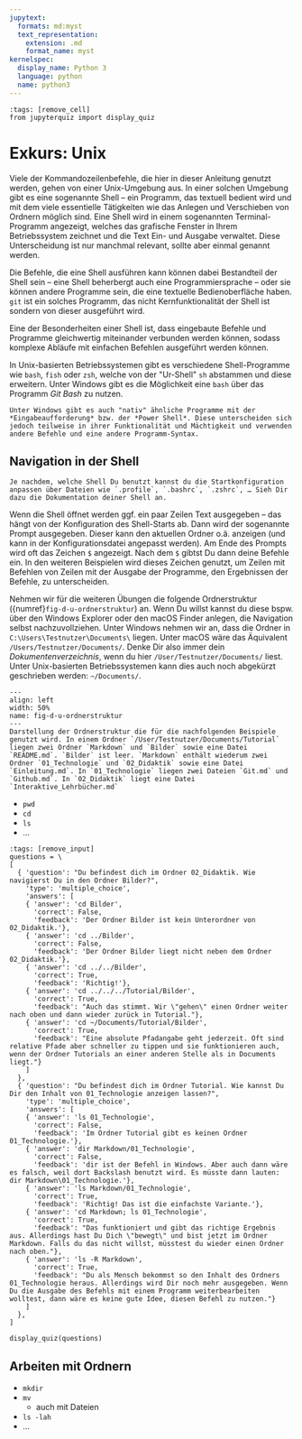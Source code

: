 ```yaml
---
jupytext:
  formats: md:myst
  text_representation:
    extension: .md
    format_name: myst
kernelspec:
  display_name: Python 3
  language: python
  name: python3
---
```

```{code-cell} ipython3
:tags: [remove_cell]
from jupyterquiz import display_quiz
```
# Exkurs: Unix

Viele der Kommandozeilenbefehle, die hier in dieser Anleitung genutzt werden, gehen von einer Unix-Umgebung aus. In einer solchen Umgebung gibt es eine sogenannte Shell – ein Programm, das textuell bedient wird und mit dem viele essentielle Tätigkeiten wie das Anlegen und Verschieben von Ordnern möglich sind. Eine Shell wird in einem sogenannten Terminal-Programm angezeigt, welches das grafische Fenster in Ihrem Betriebssystem zeichnet und die Text Ein- und Ausgabe verwaltet. Diese Unterscheidung ist nur manchmal relevant, sollte aber einmal genannt werden.

Die Befehle, die eine Shell ausführen kann können dabei Bestandteil der Shell sein – eine Shell beherbergt auch eine Programmiersprache – oder sie können andere Programme sein, die eine textuelle Bedienoberfläche haben. `git` ist ein solches Programm, das nicht Kernfunktionalität der Shell ist sondern von dieser ausgeführt wird.

Eine der Besonderheiten einer Shell ist, dass eingebaute Befehle und Programme gleichwertig miteinander verbunden werden können, sodass komplexe Abläufe mit einfachen Befehlen ausgeführt werden können.

In Unix-basierten Betriebssystemen gibt es verschiedene Shell-Programme wie `bash`, `fish` oder `zsh`, welche von der "Ur-Shell" `sh` abstammen und diese erweitern. Unter Windows gibt es die Möglichkeit eine `bash` über das Programm *Git Bash* zu nutzen.
```{margin}
Unter Windows gibt es auch "nativ" ähnliche Programme mit der *Eingabeaufforderung* bzw. der *Power Shell*. Diese unterscheiden sich jedoch teilweise in ihrer Funktionalität und Mächtigkeit und verwenden andere Befehle und eine andere Programm-Syntax.
```
## Navigation in der Shell
```{margin}
Je nachdem, welche Shell Du benutzt kannst du die Startkonfiguration anpassen über Dateien wie `.profile`, `.bashrc`, `.zshrc`, … Sieh Dir dazu die Dokumentation deiner Shell an.
```
Wenn die Shell öffnet werden ggf. ein paar Zeilen Text ausgegeben – das hängt von der Konfiguration des Shell-Starts ab. Dann wird der sogenannte Prompt ausgegeben. Dieser kann den aktuellen Ordner o.ä. anzeigen (und kann in der Konfigurationsdatei angepasst werden). Am Ende des Prompts wird oft das Zeichen `$` angezeigt. Nach dem `$` gibtst Du dann deine Befehle ein. In den weiteren Beispielen wird dieses Zeichen genutzt, um Zeilen mit Befehlen von Zeilen mit der Ausgabe der Programme, den Ergebnissen der Befehle, zu unterscheiden.

Nehmen wir für die weiteren Übungen die folgende Ordnerstruktur ({numref}`fig-d-u-ordnerstruktur`) an. Wenn Du willst kannst du diese bspw. über den Windows Explorer oder den macOS Finder anlegen, die Navigation selbst nachzuvollziehen. Unter Windows nehmen wir an, dass die Ordner in `C:\Users\Testnutzer\Documents\` liegen. Unter macOS wäre das Äquivalent `/Users/Testnutzer/Documents/`. Denke Dir also immer dein *Dokumentenverzeichnis*, wenn du hier `/User/Testnutzer/Documents/` liest. Unter Unix-basierten Betriebssystemen kann dies auch noch abgekürzt geschrieben werden: `~/Documents/`.

```{figure} ../assets/develop/unix/Ordnerstruktur.svg
---
align: left
width: 50%
name: fig-d-u-ordnerstruktur
---
Darstellung der Ordnerstruktur die für die nachfolgenden Beispiele genutzt wird. In einem Ordner `/User/Testnutzer/Documents/Tutorial` liegen zwei Ordner `Markdown` und `Bilder` sowie eine Datei `README.md`. `Bilder` ist leer. `Markdown` enthält wiederum zwei Ordner `01_Technologie` und `02_Didaktik` sowie eine Datei `Einleitung.md`. In `01_Technologie` liegen zwei Dateien `Git.md` und `Github.md`. In `02_Didaktik` liegt eine Datei `Interaktive_Lehrbücher.md`
```


- `pwd`
- `cd`
- `ls`
- …


```{code-cell} ipython3
:tags: [remove_input]
questions = \
[
  { 'question': "Du befindest dich im Ordner 02_Didaktik. Wie navigierst Du in den Ordner Bilder?",
    'type': 'multiple_choice',
    'answers': [
    { 'answer': 'cd Bilder',
      'correct': False,
      'feedback': 'Der Ordner Bilder ist kein Unterordner von 02_Didaktik.'},
    { 'answer': 'cd ../Bilder',
      'correct': False,
      'feedback': 'Der Ordner Bilder liegt nicht neben dem Ordner 02_Didaktik.'},
    { 'answer': 'cd ../../Bilder',
      'correct': True,
      'feedback': 'Richtig!'},
    { 'answer': 'cd ../../../Tutorial/Bilder',
      'correct': True,
      'feedback': "Auch das stimmt. Wir \"gehen\" einen Ordner weiter nach oben und dann wieder zurück in Tutorial."},
    { 'answer': 'cd ~/Documents/Tutorial/Bilder',
      'correct': True,
      'feedback': "Eine absolute Pfadangabe geht jederzeit. Oft sind relative Pfade aber schneller zu tippen und sie funktionieren auch, wenn der Ordner Tutorials an einer anderen Stelle als in Documents liegt."}
    ]
  },
  { 'question': "Du befindest dich im Ordner Tutorial. Wie kannst Du Dir den Inhalt von 01_Technologie anzeigen lassen?",
    'type': 'multiple_choice',
    'answers': [
    { 'answer': 'ls 01_Technologie',
      'correct': False,
      'feedback': 'Im Ordner Tutorial gibt es keinen Ordner 01_Technologie.'},
    { 'answer': 'dir Markdown/01_Technologie',
      'correct': False,
      'feedback': 'dir ist der Befehl in Windows. Aber auch dann wäre es falsch, weil dort Backslash benutzt wird. Es müsste dann lauten: dir Markdown\01_Technologie.'},
    { 'answer': 'ls Markdown/01_Technologie',
      'correct': True,
      'feedback': 'Richtig! Das ist die einfachste Variante.'},
    { 'answer': 'cd Markdown; ls 01_Technologie',
      'correct': True,
      'feedback': "Das funktioniert und gibt das richtige Ergebnis aus. Allerdings hast Du Dich \"bewegt\" und bist jetzt im Ordner Markdown. Falls du das nicht willst, müsstest du wieder einen Ordner nach oben."},
    { 'answer': 'ls -R Markdown',
      'correct': True,
      'feedback': "Du als Mensch bekommst so den Inhalt des Ordners 01_Technologie heraus. Allerdings wird Dir noch mehr ausgegeben. Wenn Du die Ausgabe des Befehls mit einem Programm weiterbearbeiten wolltest, dann wäre es keine gute Idee, diesen Befehl zu nutzen."}
    ]
  },
]

display_quiz(questions)
```

## Arbeiten mit Ordnern
- `mkdir`
- `mv`
  - auch mit Dateien
- `ls -lah`
- …


